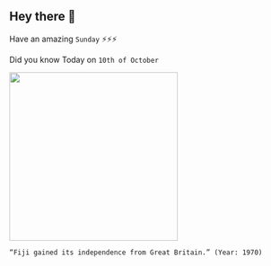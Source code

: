 ## Hey there 👋
Have an amazing `Sunday` ⚡⚡⚡

Did you know Today on `10th of October`
 
 [<img src="https://fijisun.com.fj/wp-content/uploads/2020/10/120222714_2081546911978817_7323137209317591492_o-750x403.jpg" width="300" />](https://fijisun.com.fj/2020/10/07/fiji-gained-independence-from-britain-50-years-ago/) 
 ```
“Fiji gained its independence from Great Britain.” (Year: 1970)
```
